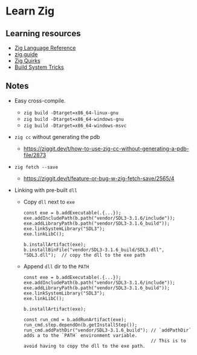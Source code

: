 # Learn Zig

## Learning resources

- [Zig Language Reference](https://ziglang.org/documentation/master/)
- [zig.guide](https://zig.guide)
- [Zig Quirks](https://www.openmymind.net/Zig-Quirks/)
- [Build System Tricks](https://ziggit.dev/t/build-system-tricks/)

## Notes

- Easy cross-compile.
    - `zig build -Dtarget=x86_64-linux-gnu`
    - `zig build -Dtarget=x86_64-windows-gnu`
    - `zig build -Dtarget=x86_64-windows-msvc`

- `zig cc` without generating the pdb
    - <https://ziggit.dev/t/how-to-use-zig-cc-without-generating-a-pdb-file/2873>

- `zig fetch --save`
    - <https://ziggit.dev/t/feature-or-bug-w-zig-fetch-save/2565/4>

- Linking with pre-built `dll`
    - Copy `dll` next to `exe`
        ```zig
        const exe = b.addExecutable(.{...});
        exe.addIncludePath(b.path("vendor/SDL3-3.1.6/include"));
        exe.addLibraryPath(b.path("vendor/SDL3-3.1.6_build"));
        exe.linkSystemLibrary("SDL3");
        exe.linkLibC();

        b.installArtifact(exe);
        b.installBinFile("vendor/SDL3-3.1.6_build/SDL3.dll", "SDL3.dll");  // copy the dll to the exe path
        ```
    - Append `dll` dir to the `PATH`
        ```zig
        const exe = b.addExecutable(.{...});
        exe.addIncludePath(b.path("vendor/SDL3-3.1.6/include"));
        exe.addLibraryPath(b.path("vendor/SDL3-3.1.6_build"));
        exe.linkSystemLibrary("SDL3");
        exe.linkLibC();

        b.installArtifact(exe);

        const run_cmd = b.addRunArtifact(exe);
        run_cmd.step.dependOn(b.getInstallStep());
        run_cmd.addPathDir("vendor/SDL3-3.1.6_build"); // `addPathDir` adds a to the `PATH` environment variable.
                                                       // This is to avoid having to copy the dll to the exe path.
        ```
